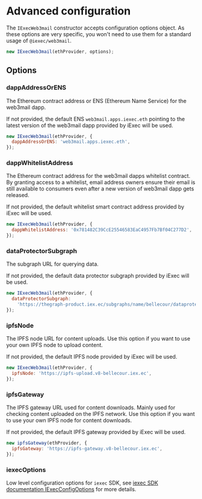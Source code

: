 # Advanced configuration

The `IExecWeb3mail` constructor accepts configuration options object. As these
options are very specific, you won't need to use them for a standard usage of
`@iexec/web3mail`.

```js
new IExecWeb3mail(ethProvider, options);
```

## Options

### dappAddressOrENS

The Ethereum contract address or ENS (Ethereum Name Service) for the web3mail
dapp.

If not provided, the default ENS `web3mail.apps.iexec.eth` pointing to the
latest version of the web3mail dapp provided by iExec will be used.

```js
new IExecWeb3mail(ethProvider, {
  dappAddressOrENS: 'web3mail.apps.iexec.eth',
});
```

### dappWhitelistAddress

The Ethereum contract address for the web3mail dapps whitelist contract. By
granting access to a whitelist, email address owners ensure their email is still
available to consumers even after a new version of web3mail dapp gets released.

If not provided, the default whitelist smart contract address provided by iExec
will be used.

```js
new IExecWeb3mail(ethProvider, {
  dappWhitelistAddress: '0x781482C39CcE25546583EaC4957Fb7Bf04C277D2',
});
```

### dataProtectorSubgraph

The subgraph URL for querying data.

If not provided, the default data protector subgraph provided by iExec will be
used.

```js
new IExecWeb3mail(ethProvider, {
  dataProtectorSubgraph:
    'https://thegraph-product.iex.ec/subgraphs/name/bellecour/dataprotector',
});
```

### ipfsNode

The IPFS node URL for content uploads. Use this option if you want to use your
own IPFS node to upload content.

If not provided, the default IPFS node provided by iExec will be used.

```js
new IExecWeb3mail(ethProvider, {
  ipfsNode: 'https://ipfs-upload.v8-bellecour.iex.ec',
});
```

### ipfsGateway

The IPFS gateway URL used for content downloads. Mainly used for checking
content uploaded on the IPFS network. Use this option if you want to use your
own IPFS node for content downloads.

If not provided, the default IPFS gateway provided by iExec will be used.

```js
new ipfsGateway(ethProvider, {
  ipfsGateway: 'https://ipfs-gateway.v8-bellecour.iex.ec',
});
```

### iexecOptions

Low level configuration options for `iexec` SDK, see
[iexec SDK documentation IExecConfigOptions](https://github.com/iExecBlockchainComputing/iexec-sdk/blob/master/docs/interfaces/internal_.IExecConfigOptions.md)
for more details.
